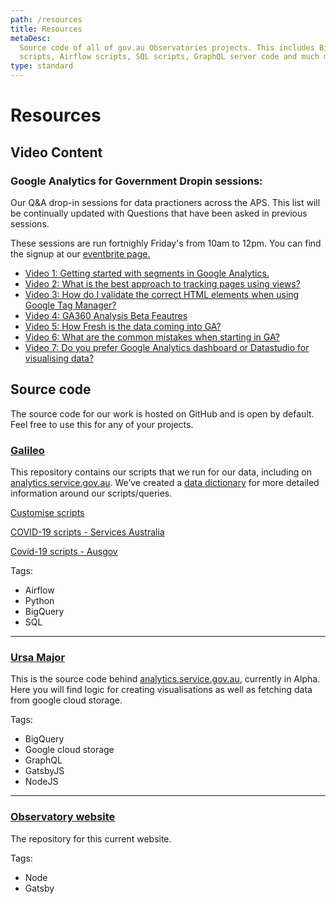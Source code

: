 ```yaml
---
path: /resources
title: Resources
metaDesc:
  Source code of all of gov.au Observatories projects. This includes BigQuery
  scripts, Airflow scripts, SQL scripts, GraphQL server code and much more.
type: standard
---
```


# Resources

## Video Content

### Google Analytics for Government Dropin sessions:

Our Q&A drop-in sessions for data practioners across the APS. This list will be
continually updated with Questions that have been asked in previous sessions.

These sessions are run fortnighly Friday's from 10am to 12pm. You can find the
signup at our
[eventbrite page.](https://www.eventbrite.com.au/o/digital-transformation-agency-8025584572)

- [Video 1: Getting started with segments in Google Analytics.](https://youtu.be/NVXRBhb_IcY)
- [Video 2: What is the best approach to tracking pages using views?](https://youtu.be/UngFpyjCxs0)
- [Video 3: How do I validate the correct HTML elements when using Google Tag Manager?](https://youtu.be/j4FE_Il6zSY)
- [Video 4: GA360 Analysis Beta Feautres](https://youtu.be/oP4TU9by47M)
- [Video 5: How Fresh is the data coming into GA?](https://youtu.be/ux_C2RdiiY8)
- [Video 6: What are the common mistakes when starting in GA?](https://youtu.be/2h1FVxTPNnY)
- [Video 7: Do you prefer Google Analytics dashboard or Datastudio for visualising data?](https://youtu.be/I2P6aTcc8n8)

## Source code

The source code for our work is hosted on GitHub and is open by default. Feel
free to use this for any of your projects.

### [Galileo](https://github.com/govau/GAlileo)

This repository contains our scripts that we run for our data, including on
<a href="https://analytics.service.gov.au">analytics.service.gov.au</a>. We’ve
created a
[data dictionary](https://github.com/govau/GAlileo/wiki/gov.au-Observatory-Data-Dictionary)
for more detailed information around our scripts/queries.

[Customise scripts](https://github.com/govau/GAlileo/tree/master/dags/bq_scripts_doi)

[COVID-19 scripts - Services Australia](https://github.com/govau/GAlileo/tree/master/dags/bq_scripts_covid19_servicesaus)

[Covid-19 scripts - Ausgov](https://github.com/govau/GAlileo/tree/master/dags/bq_scripts_covid19_ausgov)

<p class="inline">Tags:</p>

<ul class="au-tag-list au-tag-list--inline">
  <li><span class="au-tag">Airflow</span></li>
  <li><span class="au-tag">Python</span></li>
  <li><span class="au-tag">BigQuery</span></li>
  <li><span class="au-tag">SQL</span></li>
</ul>
<hr class="divider"/>

<h3 class="mt-0"><a href="https://github.com/govau/ursa-major">Ursa Major</a></h2>

This is the source code behind
<a href="https://analytics.service.gov.au">analytics.service.gov.au</a>,
currently in Alpha. Here you will find logic for creating visualisations as well
as fetching data from google cloud storage.

<p class="inline">Tags:</p>

<ul class="au-tag-list au-tag-list--inline">
  <li><span class="au-tag">BigQuery</span></li>
  <li><span class="au-tag">Google cloud storage</span></li>
  <li><span class="au-tag">GraphQL</span></li>
  <li><span class="au-tag">GatsbyJS</span></li>
  <li><span class="au-tag">NodeJS</span></li>
</ul>

<hr class="divider" />

<h3 class="mt-0"><a href="https://github.com/govau/observatory-website">Observatory website</a></h2>

The repository for this current website.

<p class="inline">Tags:</p>

<ul class="au-tag-list au-tag-list--inline">
  <li><span class="au-tag">Node</span></li>
  <li><span class="au-tag">Gatsby</span></li>
</ul>
